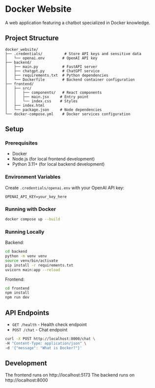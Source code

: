# Docker Website

A web application featuring a chatbot specialized in Docker knowledge.

## Project Structure

```
docker_website/
├── .credentials/          # Store API keys and sensitive data
│   └── openai.env        # OpenAI API key
├── backend/
│   ├── main.py           # FastAPI server
│   ├── chatgpt.py        # ChatGPT service
│   ├── requirements.txt  # Python dependencies
│   └── Dockerfile        # Backend container configuration
├── frontend/
│   ├── src/
│   │   ├── components/   # React components
│   │   ├── main.jsx     # Entry point
│   │   └── index.css    # Styles
│   ├── index.html
│   └── package.json     # Node dependencies
└── docker-compose.yml    # Docker services configuration
```

## Setup

### Prerequisites
- Docker
- Node.js (for local frontend development)
- Python 3.11+ (for local backend development)

### Environment Variables
Create `.credentials/openai.env` with your OpenAI API key:
```
OPENAI_API_KEY=your_key_here
```

### Running with Docker
```bash
docker compose up --build
```

### Running Locally

Backend:
```bash
cd backend
python -m venv venv
source venv/bin/activate
pip install -r requirements.txt
uvicorn main:app --reload
```

Frontend:
```bash
cd frontend
npm install
npm run dev
```

## API Endpoints

- `GET /health` - Health check endpoint
- `POST /chat` - Chat endpoint
```bash
curl -X POST http://localhost:8000/chat \
-H "Content-Type: application/json" \
-d '{"message": "What is Docker?"}'
```

## Development

The frontend runs on http://localhost:5173
The backend runs on http://localhost:8000